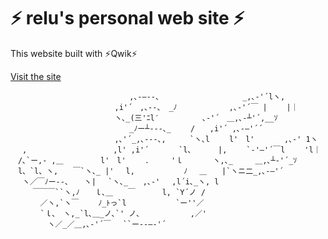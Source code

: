 # ⚡️ relu's personal web site ⚡️
This website built with ⚡️Qwik⚡️

[Visit the site](https://relu.pages.dev)

```
　　　　　　　　　　　　　　　　,､-―‐-、　　　　　　　　　 　 _,､-'´lヽ,
　　　　　　　　　　　　　　,i'´　,､-‐、 _ﾉ　　　　　　　,､-'´￣ |　　 |｜
　　　　　　　　　　　　　　ヽ､_(三'ﾆl′ 　　　 　 ､-'´　＿,､-┴'´,__ｿ
　　　　　　　　　　　　　　　　_ﾉー┴‐--､_　 　/　　,i'´ ,､-―'´´
　　　　　　　　　　　　　　,､'´_,､-‐-､,　 　 `ヽ､l　　 l'　l'　　　　,､-' 1ヽ
　 ,　　　　　　　　　　　 ,l' ,i'´　　　　`l、　　　 |,　　 `-'―'´￣l　 　'l｜
　/､`ー,- ,＿　　　　　l'　l'　　 ．　　　'ｌ　　　　ヽ,､_　　　＿,､┴‐'´_ｿ
　l、`l、ヽ,　　￣`ヽ､_ |'　 l,　　　　　　 ﾉ　 ＿　　|`ヽニ二_,､-―'´
　 ヽ／￣ﾉー‐-、 　ヽ| 　`ヽ､_　　,､-'　 ,l´i､_ヽ, l
　　　￣￣￣``ヽ,ﾉ　　ｌ､＿　　￣　　　 l, `Y´ノ /
　　　　／ヽ,`ヽ￣　　 ﾉ_ﾄっ`l　　　　　　 `ー''／
　　　　`ｌ､　ヽ,_`l､＿_ノ､`' ノ、　　 　 　 　,／'
　　　　　ヽ／_／＿,､-'´￣　 ``ー--―‐'´
```
